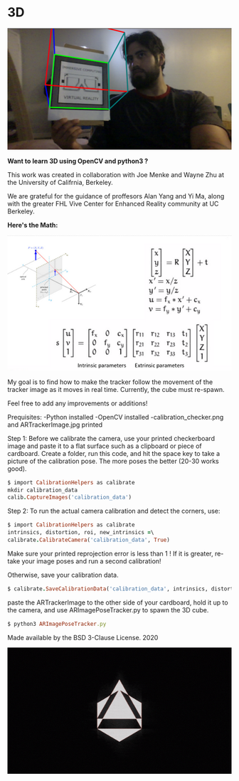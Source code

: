 # 3D

![](3DCube.png)

**Want to learn 3D using OpenCV and python3 ?**

This work was created in collaboration with Joe Menke and Wayne Zhu at the University of Califrnia, Berkeley.

We are grateful for the guidance of proffesors Alan Yang and Yi Ma, along with the greater FHL Vive Center for Enhanced Reality community at UC Berkeley.

**Here's the Math:**

![](image2%20(1).png)

My goal is to find how to make the tracker follow the movement of the tracker image as it moves in real time. Currently, the cube must re-spawn. 

Feel free to add any improvements or additions!

Prequisites:
-Python installed
-OpenCV installed
-calibration_checker.png and ARTrackerImage.jpg printed

Step 1:
Before we calibrate the camera, use your printed checkerboard image and paste it to a flat surface such as a clipboard or piece of cardboard. Create a folder, run this code, and hit the space key to take a picture of the calibration pose. The more poses the better (20-30 works good).

``` ruby
$ import CalibrationHelpers as calibrate
mkdir calibration_data
calib.CaptureImages('calibration_data')
```

Step 2: To run the actual camera calibration and detect the corners, use:

``` ruby
$ import CalibrationHelpers as calibrate
intrinsics, distortion, roi, new_intrinsics =\
calibrate.CalibrateCamera('calibration_data', True)
```
Make sure your printed reprojection error is less than 1 ! If it is greater, re-take your image poses and run a second calibration!

Otherwise, save your calibration data.

``` ruby
$ calibrate.SaveCalibrationData('calibration_data', intrinsics, distortion, new_intrinsics, roi)
```

paste the ARTrackerImage to the other side of your cardboard, hold it up to the camera, and use ARImagePoseTracker.py to spawn the 3D cube.
``` ruby
$ python3 ARImagePoseTracker.py
```


Made available by the BSD 3-Clause License. 2020

![](omni_logo.gif)
